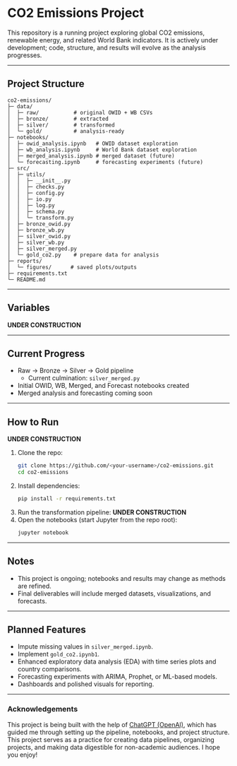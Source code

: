 # CO2 Emissions Project

This repository is a running project exploring global CO2 emissions, renewable energy, and related World Bank indicators.  It is actively under development; code, structure, and results will evolve as the analysis progresses.  

---

## Project Structure
```
co2-emissions/
├─ data/
│  ├─ raw/           # original OWID + WB CSVs
│  ├─ bronze/        # extracted
│  ├─ silver/        # transformed
│  └─ gold/          # analysis-ready
├─ notebooks/
│  ├─ owid_analysis.ipynb   # OWID dataset exploration
│  ├─ wb_analysis.ipynb     # World Bank dataset exploration
│  ├─ merged_analysis.ipynb # merged dataset (future)
│  └─ forecasting.ipynb     # forecasting experiments (future)
├─ src/
│  ├─ utils/
│  │  ├─ __init__.py
│  │  ├─ checks.py
│  │  ├─ config.py
│  │  ├─ io.py
│  │  ├─ log.py
│  │  ├─ schema.py
│  │  └─ transform.py
│  ├─ bronze_owid.py
│  ├─ bronze_wb.py
│  ├─ silver_owid.py
│  ├─ silver_wb.py
│  ├─ silver_merged.py
│  └─ gold_co2.py    # prepare data for analysis
├─ reports/
│  └─ figures/      # saved plots/outputs
├─ requirements.txt
└─ README.md
```

---

## Variables
**UNDER CONSTRUCTION**

---

## Current Progress
- Raw → Bronze → Silver → Gold pipeline
   - Current culmination: `silver_merged.py`
- Initial OWID, WB, Merged, and Forecast notebooks created  
- Merged analysis and forecasting coming soon  

---

## How to Run
**UNDER CONSTRUCTION**
1. Clone the repo:
   ```bash
   git clone https://github.com/<your-username>/co2-emissions.git
   cd co2-emissions
   ```
2. Install dependencies:
   ```bash
   pip install -r requirements.txt
   ```
3. Run the transformation pipeline:
   **UNDER CONSTRUCTION**
4. Open the notebooks (start Jupyter from the repo root):
   ```bash
   jupyter notebook
   ```

---

## Notes
- This project is ongoing; notebooks and results may change as methods are refined.  
- Final deliverables will include merged datasets, visualizations, and forecasts.  

---

## Planned Features
- Impute missing values in `silver_merged.ipynb`.
- Implement `gold_co2.ipynb1`. 
- Enhanced exploratory data analysis (EDA) with time series plots and country comparisons.  
- Forecasting experiments with ARIMA, Prophet, or ML-based models.  
- Dashboards and polished visuals for reporting.  

---

### Acknowledgements
This project is being built with the help of [ChatGPT (OpenAI)](https://chat.openai.com), which has guided me through setting up the pipeline, notebooks, and project structure. This project serves as a practice for creating data pipelines, organizing projects, and making data digestible for non-academic audiences. I hope you enjoy!
